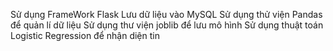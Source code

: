 Sử dụng FrameWork Flask
Lưu dữ liệu vào MySQL
Sử dụng thử viện Pandas để quản lí dữ liệu
Sử dụng thư viện joblib để lưu mô hình
Sử dụng thuật toán Logistic Regression để nhận diện tin
